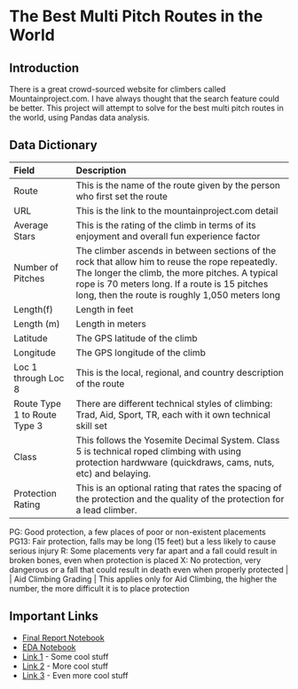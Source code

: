 # The Best Multi Pitch Routes in the World

## Introduction

There is a great crowd-sourced website for climbers called Mountainproject.com. I have always thought that the search feature could be better. This project will attempt to solve for the best multi pitch routes in the world, using Pandas data analysis.

## Data Dictionary

| Field | Description |
| :--- | :--- |
| Route | This is the name of the route given by the person who first set the route |
| URL | This is the link to the mountainproject.com detail |
| Average Stars | This is the rating of the climb in terms of its enjoyment and overall fun experience factor |
| Number of Pitches | The climber ascends in between sections of the rock that allow him to reuse the rope repeatedly. The longer the climb, the more pitches. A typical rope is 70 meters long. If a route is 15 pitches long, then the route is roughly 1,050 meters long |
| Length(f) | Length in feet |
| Length (m) | Length in meters |
| Latitude | The GPS latitude of the climb |
| Longitude | The GPS longitude of the climb || Local Location | This is the specific location of the route |
| Loc 1 through Loc 8 | This is the local, regional, and country description of the route |
| Route Type 1 to Route Type 3 | There are different technical styles of climbing: Trad, Aid, Sport, TR, each with it own technical skill set |
| Class | This follows the Yosemite Decimal System. Class 5 is technical roped climbing with using protection hardwware (quickdraws, cams, nuts, etc) and belaying.
| Protection Rating | This is an optional rating that rates the spacing of the protection and the quality of the protection for a lead climber. 
PG: Good protection, a few places of poor or non-existent placements
PG13: Fair protection, falls may be long (15 feet) but a less likely to cause serious injury
R: Some placements very far apart and a fall could result in broken bones, even when protection is placed
X: No protection, very dangerous or a fall that could result in death even when properly protected |
| Aid Climbing Grading | This applies only for Aid Climbing, the higher the number, the more difficult it is to place protection




## Important Links

* [Final Report Notebook](report.ipynb)
* [EDA Notebook](eda.ipynb)
* [Link 1](http://www.google.com) - Some cool stuff
* [Link 2](http://www.google.com) - More cool stuff
* [Link 3](http://www.google.com) - Even more cool stuff
